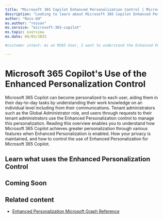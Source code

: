```yaml
---
title: "Microsoft 365 Copilot Enhanced Personalization Control | Microsoft Learn."
description: "Looking to learn about Microsoft 365 Copilot Enhanced Personalization? Learn what it is, and how to control it respecting your privacy through Microsoft Learn."
author: "Ross-GH"
ms.author: "rossav"
ms.service: "microsoft-365-copilot"
ms.topic: overview
ms.date: 04/03/2025

#customer intent: As an M365 User, I want to understand the Enhanced Personalization control so that I can make an informed choice on the impact of keeping it enabled, or disabling it to my Microsoft 365 Copilot experience.

---
```


# Microsoft 365 Copilot's Use of the Enhanced Personalization Control

Microsoft 365 Copilot can become personalized to each user, aiding them in their day-to-day tasks by understanding their work knowledge on an individual level including from their communications. Tenant administrators such as the Global Administrator role, and users through requests to their tenant administrators use the Enhanced Personalization control to manage this personalization. Reading this overview enables you to understand how Microsoft 365 Copilot achieves greater personalization through various features when Enhanced Personalization is enabled. How your privacy is maintained, and how to control the use of Enhanced Personalization for Microsoft 365 Copilot.

## Learn what uses the Enhanced Personalization Control

## Coming Soon

## Related content

- [Enhanced Personalization Microsoft Graph Reference](../beta/resources/enhancedpersonalizationsetting.md)
